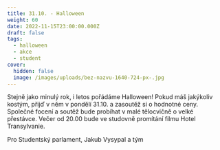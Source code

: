 ```yaml
---
title: 31.10. - Halloween
weight: 60
date: 2022-11-15T23:00:00.000Z
draft: false
tags:
  - halloween
  - akce
  - student
cover:
  hidden: false
  image: /images/uploads/bez-nazvu-1640-724-px-.jpg
---
```

<!--StartFragment-->

Stejně jako minulý rok, i letos pořádáme Halloween! Pokud máš jakýkoliv kostým, přijď v něm v pondělí 31.10. a zasoutěž si o hodnotné ceny. Společné focení a soutěž bude probíhat v malé tělocvičně o velké přestávce. Večer od 20.00 bude ve studovně promítání filmu Hotel Transylvanie.

P﻿ro Studentský parlament, Jakub Vysypal a tým

<!--EndFragment-->